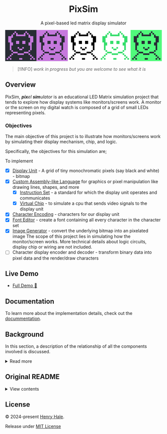 <div align=center>

# PixSim

A pixel-based led matrix display simulator

![](./public/media/showcase.png)

</div>

> [!INFO]
> _work in progress but you are welcome to see what it is_

## Overview

PixSim, _**pix**el **sim**ulator_ is an educational LED Matrix simulation project that tends to explore
how display systems like monitors/screens work.
A monitor or the screen on my digital watch is composed of a grid of small LEDs representing pixels.

### Objectives

The main objective of this project is to illustrate how monitors/screens work by simulating their display mechanism, chip, and logic. 

Specifically, the objectives for this simulation are;

To implement
- [x] [Display Unit](./docs/display-unit.md) - A grid of tiny monochromatic pixels (say black and white) - bitmap
- [x] [Custom Assembly-like Language](./docs/language.md) for graphics or pixel manipulation like drawing lines, shapes, and more
	- [x] [Instruction Set](./docs/isa.md) - a standard for which the display unit operates and communicates 
	- [x] [Virtual Chip](./docs/virtual-chip.md) - to simulate a cpu that sends video signals to the display unit
- [x] [Character Encoding](./docs/character-encoding.md) - characters for our display unit
- [x] [Font Editor](./docs/font-editor.md) - create a font containing all every character in the character set
- [x] [Image Generator](./docs/image-generator.md) - convert the underlying bitmap into an pixelated image
The scope of this project lies in simulating how the monitor/screen works. More technical details about logic circuits, display chip or wiring are not included.
- [ ] Character display encoder and decoder - transform binary data into pixel data and the render/draw characters

## Live Demo

- [Full Demo :rocket:](https://henryhale.github.io/pixsim/)

## Documentation

To learn more about the implementation details, check out the [docummentation](./docs/index.md).

## Background

In this section, a description of the relationship of all the components involved is discussed. 

<details>
<summary>Read more</summary>

Suppose that you are typing a command in your terminal/notepad. 
Every time you press a key this is what happens behind the scenes;
1. **key detection**: the keyboard registers the physical action and generates a unique electrical signal corresponding to that key.
2. **key scan**: the keyboard's microcontroller scans the key matrix to identify which key has been pressed, converting it into a keycode.
3. **hardware interrupt**: the keyboard sends an interrupt signal to the processor (CPU). This interrupt alerts the CPU that new input is available.
4. **interrupt handling**: the CPU temporarily halts its current operations and jumps to the interrupt handler, a specific routine designed to manage keyboard input.
5. **reading keycode**: the interrupt handler reads the keycode from the keyboard's buffer. Each key corresponds to a unique binary number (scan code).
6. **character translation**: the operating system (OS) takes the keycode and translates it into a character using the current character set (e.g. ASCII, UTF-8).
	- for example, pressing the 'A' key might correspond to the keycode that translates to the binary number `01000001` in ASCII.
7. **accumulator(data register)**: the OS stores the translated binary representation of the character in the accumulator, preparing it to be sent to the appropriate program (your terminal/notepad in this case).
8. **interrupt return**: The OS then forwards the character to the application (your terminal). This often involves a system call where the OS communicates with the terminal application.
9. **reading the input character**: The terminal application receives the character from the OS. It retrieves the character from the accumulator and processes it, which may involve updating the display buffer.
10. **displaying the character**: the terminal application updates the screen by rendering the character in the appropriate font and position based on the current cursor location. This might involve converting to pixel data for rendering.
11. **refreshing the display**: the display is refreshed to show the new character. The terminal may redraw the entire screen or just the part that changed, depending on its implementation.

This entire process occurs in a matter of milliseconds, making it feel instantaneous to you. Each step involves intricate communication between the keyboard, CPU, OS, and application, ensuring that your input is accurately captured and displayed.

</details>

## Original README

<details>
<summary>View contents</summary>

#### The Idea

- I am planning on working on a led matirx screen simulator/emulator. 
- I want to learn about the monitor display circuit, it's chip and logic.
- I plan on developing a grid of many tiny coloured pixels (say black and white), character set, font, character display encoder/decoder to draw characters on the screen.
- Plus a pixel or field shader/filler to fill a group of pixels. Pixels will be tiny bit easily distinguishable with a human eye.
- I want to finally write a blog post/article about it so that others can see and learn how screens/display systems work at a low level.
- I don't know if it'll be too much but I consider creating a custom instructions set and assembly like language that compiles to binary data, say one command per line.
- Each line will represent what signal bits sent to the display screen via a cable.
- In fact, I need to develop and simulate a chip to read our compiled code line by line per clock signal then send the bits to our display screen emulator that receives them and displays whats requested. 

I know my idea is vague or wiggly. I am trying to formulate it in a better way.

#### Todo
- LED Matrix Simulator(grid of pixels)
- Character Display(character set, font creator, character renderer)
- Display Controller(instruction set, assembler, virtual chip)
- Documentation
- Other(shareable/downloadable pixelated images, animations, games like maze) -->

</details>

## License

&copy; 2024-present [Henry Hale](https://github.com/henryhale).

Release under [MIT License](https://github.com/henryhale/pixsim/blob/master/LICENSE.txt)
